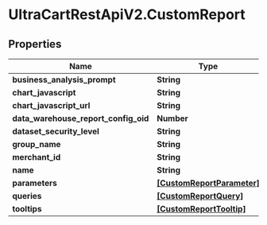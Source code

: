 # UltraCartRestApiV2.CustomReport

## Properties
Name | Type | Description | Notes
------------ | ------------- | ------------- | -------------
**business_analysis_prompt** | **String** |  | [optional] 
**chart_javascript** | **String** |  | [optional] 
**chart_javascript_url** | **String** |  | [optional] 
**data_warehouse_report_config_oid** | **Number** |  | [optional] 
**dataset_security_level** | **String** |  | [optional] 
**group_name** | **String** |  | [optional] 
**merchant_id** | **String** |  | [optional] 
**name** | **String** |  | [optional] 
**parameters** | [**[CustomReportParameter]**](CustomReportParameter.md) |  | [optional] 
**queries** | [**[CustomReportQuery]**](CustomReportQuery.md) |  | [optional] 
**tooltips** | [**[CustomReportTooltip]**](CustomReportTooltip.md) |  | [optional] 


